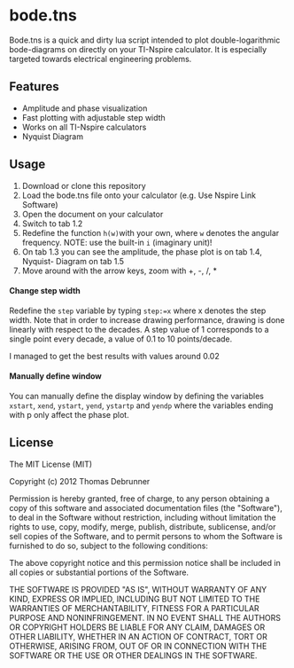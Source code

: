 # bode.tns

Bode.tns is a quick and dirty lua script intended to plot double-logarithmic bode-diagrams on directly on your TI-Nspire calculator. It is especially targeted towards electrical engineering problems.

## Features
* Amplitude and phase visualization
* Fast plotting with adjustable step width
* Works on all TI-Nspire calculators
* Nyquist Diagram

## Usage
1. Download or clone this repository
2. Load the bode.tns file onto your calculator (e.g. Use Nspire Link Software)
3. Open the document on your calculator
4. Switch to tab 1.2
5. Redefine the function `h(w)`with your own, where `w` denotes the angular frequency. NOTE: use the built-in `i` (imaginary unit)!
6. On tab 1.3 you can see the amplitude, the phase plot is on tab 1.4, Nyquist- Diagram on tab 1.5
7. Move around with the arrow keys, zoom with +, -, /, *

#### Change step width
Redefine the `step` variable by typing `step:=x` where x denotes the step width. Note that in order to increase drawing performance, drawing is done linearly with respect to the decades. A step value of 1 corresponds to a single point every decade, a value of 0.1 to 10 points/decade.

I managed to get the best results with values around 0.02


#### Manually define window
You can manually define the display window by defining the variables `xstart`, `xend`, `ystart`, `yend`, `ystartp` and `yendp` where the variables ending with p only affect the phase plot. 

## License
The MIT License (MIT)

Copyright (c) 2012 Thomas Debrunner

Permission is hereby granted, free of charge, to any person obtaining a copy
of this software and associated documentation files (the "Software"), to deal
in the Software without restriction, including without limitation the rights
to use, copy, modify, merge, publish, distribute, sublicense, and/or sell
copies of the Software, and to permit persons to whom the Software is
furnished to do so, subject to the following conditions:

The above copyright notice and this permission notice shall be included in
all copies or substantial portions of the Software.

THE SOFTWARE IS PROVIDED "AS IS", WITHOUT WARRANTY OF ANY KIND, EXPRESS OR
IMPLIED, INCLUDING BUT NOT LIMITED TO THE WARRANTIES OF MERCHANTABILITY,
FITNESS FOR A PARTICULAR PURPOSE AND NONINFRINGEMENT. IN NO EVENT SHALL THE
AUTHORS OR COPYRIGHT HOLDERS BE LIABLE FOR ANY CLAIM, DAMAGES OR OTHER
LIABILITY, WHETHER IN AN ACTION OF CONTRACT, TORT OR OTHERWISE, ARISING FROM,
OUT OF OR IN CONNECTION WITH THE SOFTWARE OR THE USE OR OTHER DEALINGS IN
THE SOFTWARE.
